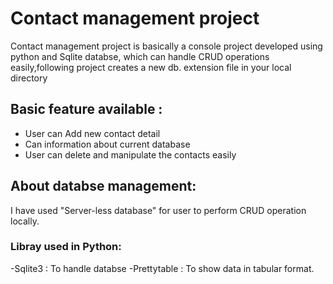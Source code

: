 # Contact management project

Contact management project is basically a console project developed using python and Sqlite databse,
which can handle CRUD operations easily,following project creates a new db. extension file in your local directory

## Basic feature available :
- User can Add new contact detail
- Can information about current database
- User can delete and manipulate the contacts easily

## About databse management:
I have used "Server-less database" for user to perform CRUD operation locally.

### Libray used in Python:
-Sqlite3 : To handle databse
-Prettytable : To show data in tabular format. 